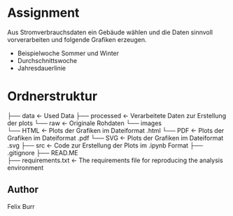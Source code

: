 # Assignment 
Aus Stromverbrauchsdaten ein Gebäude wählen und die Daten sinnvoll vorverarbeiten und folgende Grafiken erzeugen.
- Beispielwoche Sommer und Winter
- Durchschnittswoche
- Jahresdauerlinie

# Ordnerstruktur
├── data                <-  Used Data
├── processed       <-  Verarbeitete Daten zur Erstellung der plots
└── raw             <-  Originale Rohdaten
└── images              
└── HTML            <-  Plots der Grafiken im Dateiformat .html
└── PDF             <-  Plots der Grafiken im Dateiformat .pdf
└── SVG             <-  Plots der Grafiken im Dateiformat .svg
├── src                 <-  Code zur Erstellung der Plots im .ipynb Format 
├── .gitignore
├── READ.ME    
├── requirements.txt    <- The requirements file for reproducing the analysis environment

## Author 
Felix Burr